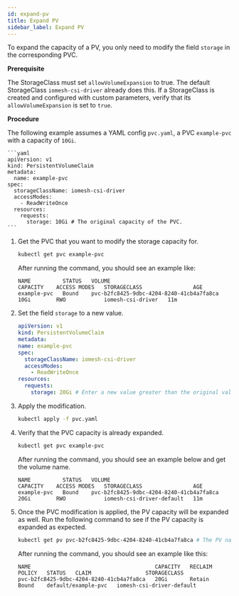 ```yaml
---
id: expand-pv
title: Expand PV
sidebar_label: Expand PV
---
```


To expand the capacity of a PV, you only need to modify the field `storage` in the corresponding PVC.

**Prerequisite**

The StorageClass must set `allowVolumeExpansion` to true. The default StorageClass `iomesh-csi-driver` already does this. If a StorageClass is created and configured with custom parameters, verify that its `allowVolumeExpansion` is set to `true`. 

**Procedure**

The following example assumes a YAML config `pvc.yaml`, a PVC `example-pvc` with a capacity of `10Gi`.

    ```yaml
    apiVersion: v1
    kind: PersistentVolumeClaim
    metadata:
      name: example-pvc
    spec:
      storageClassName: iomesh-csi-driver
      accessModes:
        - ReadWriteOnce
      resources:
        requests:
          storage: 10Gi # The original capacity of the PVC.
    ```

1. Get the PVC that you want to modify the storage capacity for.

    ```bash
    kubectl get pvc example-pvc
    ```

    After running the command, you should see an example like:

    ```output
    NAME          STATUS   VOLUME                                     CAPACITY    ACCESS MODES   STORAGECLASS                AGE
    example-pvc   Bound    pvc-b2fc8425-9dbc-4204-8240-41cb4a7fa8ca   10Gi        RWO            iomesh-csi-driver   11m
    ```

2. Set the field `storage` to a new value.

    ```yaml
    apiVersion: v1
    kind: PersistentVolumeClaim
    metadata:
    name: example-pvc 
    spec:
      storageClassName: iomesh-csi-driver
      accessModes:
        - ReadWriteOnce
    resources:
      requests:
        storage: 20Gi # Enter a new value greater than the original value.
    ```

3. Apply the modification.

    ```bash
    kubectl apply -f pvc.yaml
    ```

4. Verify that the PVC capacity is already expanded. 

    ```bash
    kubectl get pvc example-pvc 
    ```

    After running the command, you should see an example below and get the volume name.

    ```output
    NAME          STATUS   VOLUME                                     CAPACITY    ACCESS MODES   STORAGECLASS                AGE
    example-pvc   Bound    pvc-b2fc8425-9dbc-4204-8240-41cb4a7fa8ca   20Gi        RWO            iomesh-csi-driver-default   11m
    ```

5. Once the PVC modification is applied, the PV capacity will be expanded as well. Run the following command to see if the PV capacity is expanded as expected.
   
    ```bash
    kubectl get pv pvc-b2fc8425-9dbc-4204-8240-41cb4a7fa8ca # The PV name you get in Step 4.
    ```

    After running the command, you should see an example like this:
    ```output
    NAME                                       CAPACITY   RECLAIM POLICY   STATUS   CLAIM                 STORAGECLASS
    pvc-b2fc8425-9dbc-4204-8240-41cb4a7fa8ca   20Gi       Retain           Bound    default/example-pvc   iomesh-csi-driver-default
    ```